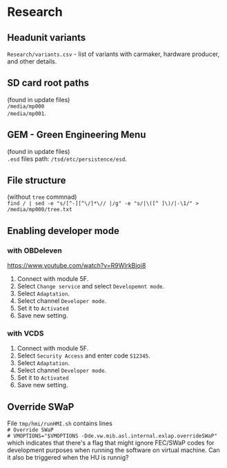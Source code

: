 # Research

## Headunit variants
`Research/variants.csv` - list of variants with carmaker, hardware producer, and other details.

## SD card root paths
(found in update files)<br>
`/media/mp000`<br>
`/media/mp001`.

## GEM - Green Engineering Menu
(found in update files)<br>
`.esd` files path: `/tsd/etc/persistence/esd`.

## File structure
(without `tree` commnad)<br>
`find / | sed -e "s/[^-][^\/]*\// |/g" -e "s/|\([^ ]\)/|-\1/" > /media/mp000/tree.txt`

## Enabling developer mode
### with OBDeleven
https://www.youtube.com/watch?v=R9WlrkBioi8
1. Connect with module 5F.
1. Select `Change service` and select `Developemnt mode`.
1. Select `Adaptation`.
1. Select channel `Developer mode`.
1. Set it to `Activated`
1. Save new setting.

### with VCDS
1. Connect with module 5F.
1. Select `Security Access` and enter code `S12345`.
1. Select `Adaptation`.
1. Select channel `Developer mode`.
1. Set it to `Activated`
1. Save new setting.

## Override SWaP
File `tmp/hmi/runHMI.sh` contains lines<br>
`# Override SWaP`<br>
`# VMOPTIONS="$VMOPTIONS -Dde.vw.mib.asl.internal.exlap.overrideSWaP"`<br>
which indicates that there's a flag that might ignore FEC/SWaP codes for development purposes when running the software on virtual machine. Can it also be triggered when the HU is runnig?
